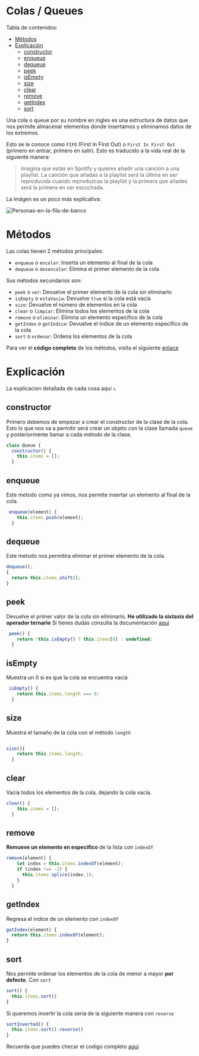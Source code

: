 # Colas / Queues

Tabla de contenidos:

- [Métodos](#metodos)
- [Explicación](#explicacion)
  - [constructor](#constructor)
  - [enqueue](#enqueue)
  - [dequeue](#dequeue)
  - [peek](#peek)
  - [isEmpty](#isempty)
  - [size](#size)
  - [clear](#clear)
  - [remove](#remove)
  - [getIndex](#getindex)
  - [sort](#sort)

Una cola o queue por su nombre en ingles es una estructura de datos que nos permite almacenar elementos donde insertamos y eliminamos datos de los extremos.

Esto se le conoce como `FIFO` (First In First Out) o `First In First Out` (primero en entrar, primero en salir). Esto es traducido a la vida real de la siguiente manera:

> Imagina que estás en Spotify y quieres añadir una canción a una playlist. La canción que añadas a la playlist será la última en ser reproducida cuando reproduzcas la playlist y la primera que añades será la primera en ser escuchada.

La imágen es un poco más explicativa:

![Personas-en-la-fila-de-banco](https://www.javascripttutorial.net/wp-content/uploads/2019/12/queue-at-a-bank.png)

# Métodos

Las colas tienen 2 métodos principales:

- `enqueue` o `encolar`: Inserta un elemento al final de la cola
- `dequeue` o `desencolar`: Elimina el primer elemento de la cola

Sus métodos secundarios son:

- `peek` o `ver`: Devuelve el primer elemento de la cola sin eliminarlo
- `isEmpty` o `estaVacia`: Devuelve `true` si la cola está vacía
- `size`: Devuelve el número de elementos en la cola
- `clear` o `limpiar`: Elimina todos los elementos de la cola
- `remove` o `eliminar`: Elimina un elemento específico de la cola
- `getIndex` o `getIndice`: Devuelve el índice de un elemento específico de la cola
- `sort` o `ordenar`: Ordena los elementos de la cola

Para ver el **código completo** de los métodos, visita el siguiente [enlace](.\queue.js)

# Explicación

La explicacion detallada de cada cosa aqui ⤵

## constructor

Primero debemos de empezar a crear el constructor de la clase de la cola. Esto lo que nos va a permitir será crear un objeto con la clase llamada `queue` y posteriormente llamar a cada método de la clase.

```js
class Queue {
  constructor() {
    this.items = [];
  }
```

## enqueue

Este metodo como ya vimos, nos permite insertar un elemento al final de la cola.

```js
 enqueue(element) {
    this.items.push(element);
  }
```

## dequeue

Este metodo nos permitira eliminar el primer elemento de la cola.

```js
dequeue();
{
  return this.items.shift();
}
```

## peek

Devuelve el primer valor de la cola sin eliminarlo. **He utilizado la sixtaxis del operador ternario** Si tienes dudas consulta la documentación [aquí](https://developer.mozilla.org/es/docs/Web/JavaScript/Reference/Operators/Conditional_Operator)

```js
 peek() {
    return !this.isEmpty() ? this.items[0] : undefined;
  }
```

## isEmpty

Muestra un 0 si es que la cola se encuentra vacia

```js
 isEmpty() {
    return this.items.length === 0;
  }
```

## size

Muestra el tamaño de la cola con el método `length`

```js

size(){
    return this.items.length;
  }
```

## clear

Vacia todos los elementos de la cola, dejando la cola vacía.

```js
clear() {
    this.items = [];
  }
```

## remove

**Remueve un elemento en especifico** de la lista con `indexOf`

```js
remove(element) {
    let index = this.items.indexOf(element);
    if (index !== -1) {
      this.items.splice(index,1);
    }
  }
```

## getIndex

Regresa el indice de un elemento con `indexOf`

```js
getIndex(element) {
  return this.items.indexOf(element);
}
```

## sort

Nos permite ordenar los elementos de la cola de menor a mayor **por defecto**. Con `sort`

```js
sort() {
  this.items.sort()
}
```

Si queremos invertir la cola seria de la siguiente manera con `reverse`

```js
sortInverted() {
  this.items.sort().reverse()
}
```

Recuerda que puedes checar el codigo completo [aqui](./queue.js)
